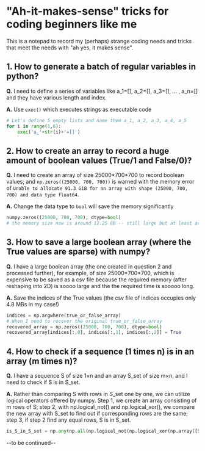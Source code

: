 # "Ah-it-makes-sense" tricks for coding beginners like me

This is a notepad to record my (perhaps) strange coding needs and tricks that meet the needs with "ah yes, it makes sense".

## 1. How to generate a batch of regular variables in python?
__Q.__ I need to define a series of variables like a_1=[], a_2=[], a_3=[], ... , a_n=[] and they have various length and index.

__A.__ Use `exec()` which executes strings as executable code

````python   
# Let's define 5 empty lists and name them a_1, a_2, a_3, a_4, a_5
for i in range(1,6):
    exec('a_'+str(i)+'=[]')
````

## 2. How to create an array to record a huge amount of boolean values (True/1 and False/0)?
__Q.__ I need to create an array of size 25000\*700\*700 to record boolean values; and `np.zeros((25000, 700, 700))` is warned with the memory error of `Unable to allocate 91.3 GiB for an array with shape (25000, 700, 700) and data type float64`.

__A.__ Change the data type to `bool` will save the memory significantly

````python
numpy.zeros((25000, 700, 700), dtype=bool)
# the memory size now is around 12.25 GB -- still large but at least accessible
````

## 3. How to save a large boolean array (where the True values are sparse) with numpy?
__Q.__ I have a large boolean array (the one created in question 2 and processed further), for example, of size 25000\*700\*700, which is expensive to be saved as a csv file because the required memory (after reshaping into 2D) is soooo large and the the required time is sooooo long.

__A.__ Save the indices of the True values (the csv file of indices occupies only 4.8 MBs in my case!)

````python
indices = np.argwhere(true_or_false_array)
# When I need to recover the original true_or_false_array
recovered_array = np.zeros((25000, 700, 700), dtype=bool)
recovered_array[indices[:,0], indices[:,1], indices[:,2]] = True
````

## 4. How to check if a sequence (1 times n) is in an array (m times n)?
__Q.__ I have a sequence S of size 1×n and an array S_set of size m×n, and I need to check if S is in S_set.

__A.__ Rather than comparing S with rows in S_set one by one, we can utilize logical operators offered by numpy. Step 1, we create an array consisting of m rows of S; step 2, with np.logical_not() and np.logical_xor(), we compare the new array with S_set to find out if corresponding rows are the same; step 3, if step 2 find any equal rows, S is in S_set.

````python
is_S_in_S_set = np.any(np.all(np.logical_not(np.logical_xor(np.array([S,]*S_set.shape[0]), S_set)), axis=1))
````

--to be continued--
